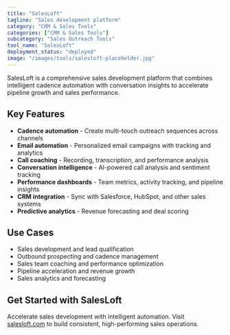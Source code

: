 ```yaml
---
title: "SalesLoft"
tagline: "Sales development platform"
category: "CRM & Sales Tools"
categories: ["CRM & Sales Tools"]
subcategory: "Sales Outreach Tools"
tool_name: "SalesLoft"
deployment_status: "deployed"
image: "/images/tools/salesloft-placeholder.jpg"
---
```

SalesLoft is a comprehensive sales development platform that combines intelligent cadence automation with conversation insights to accelerate pipeline growth and sales performance.

## Key Features

- **Cadence automation** - Create multi-touch outreach sequences across channels
- **Email automation** - Personalized email campaigns with tracking and analytics
- **Call coaching** - Recording, transcription, and performance analysis
- **Conversation intelligence** - AI-powered call analysis and sentiment tracking
- **Performance dashboards** - Team metrics, activity tracking, and pipeline insights
- **CRM integration** - Sync with Salesforce, HubSpot, and other sales systems
- **Predictive analytics** - Revenue forecasting and deal scoring

## Use Cases

- Sales development and lead qualification
- Outbound prospecting and cadence management
- Sales team coaching and performance optimization
- Pipeline acceleration and revenue growth
- Sales analytics and forecasting

## Get Started with SalesLoft

Accelerate sales development with intelligent automation. Visit [salesloft.com](https://salesloft.com) to build consistent, high-performing sales operations.
